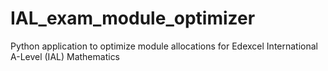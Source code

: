 # IAL_exam_module_optimizer
Python application to optimize module allocations for Edexcel International A-Level (IAL) Mathematics
